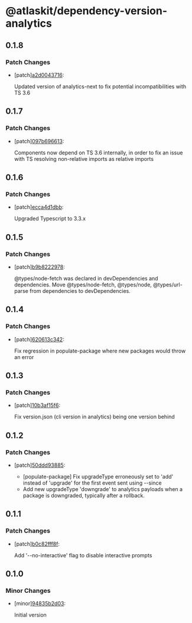 # @atlaskit/dependency-version-analytics

## 0.1.8

### Patch Changes

- [patch][a2d0043716](https://bitbucket.org/atlassian/atlaskit-mk-2/commits/a2d0043716):

  Updated version of analytics-next to fix potential incompatibilities with TS 3.6

## 0.1.7

### Patch Changes

- [patch][097b696613](https://bitbucket.org/atlassian/atlaskit-mk-2/commits/097b696613):

  Components now depend on TS 3.6 internally, in order to fix an issue with TS resolving non-relative imports as relative imports

## 0.1.6

### Patch Changes

- [patch][ecca4d1dbb](https://bitbucket.org/atlassian/atlaskit-mk-2/commits/ecca4d1dbb):

  Upgraded Typescript to 3.3.x

## 0.1.5

### Patch Changes

- [patch][b9b8222978](https://bitbucket.org/atlassian/atlaskit-mk-2/commits/b9b8222978):

  @types/node-fetch was declared in devDependencies and dependencies. Move @types/node-fetch, @types/node, @types/url-parse from dependencies to devDependencies.

## 0.1.4

### Patch Changes

- [patch][620613c342](https://bitbucket.org/atlassian/atlaskit-mk-2/commits/620613c342):

  Fix regression in populate-package where new packages would throw an error

## 0.1.3

### Patch Changes

- [patch][10b3af15f6](https://bitbucket.org/atlassian/atlaskit-mk-2/commits/10b3af15f6):

  Fix version.json (cli version in analytics) being one version behind

## 0.1.2

### Patch Changes

- [patch][50ddd93885](https://bitbucket.org/atlassian/atlaskit-mk-2/commits/50ddd93885):

  - [populate-package] Fix upgradeType erroneously set to 'add' instead of 'upgrade' for the first event sent using --since
  - Add new upgradeType 'downgrade' to analytics payloads when a package is downgraded, typically after a rollback.

## 0.1.1

### Patch Changes

- [patch][b0c82fff8f](https://bitbucket.org/atlassian/atlaskit-mk-2/commits/b0c82fff8f):

  Add '--no-interactive' flag to disable interactive prompts

## 0.1.0

### Minor Changes

- [minor][94835b2d03](https://bitbucket.org/atlassian/atlaskit-mk-2/commits/94835b2d03):

  Initial version
